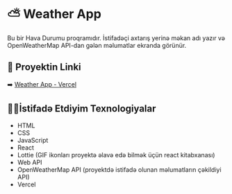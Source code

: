 # ⛅ Weather App

Bu bir Hava Durumu proqramıdır. İstifadəçi axtarış yerinə məkan adı yazır və OpenWeatherMap API-dan gələn məlumatlar ekranda görünür.

## 🚀 Proyektin Linki

➡️ [Weather App - Vercel](link)

## 👨‍💻İstifadə Etdiyim Texnologiyalar

- HTML
- CSS
- JavaScript
- React
- Lottie (GIF ikonları proyektə əlavə edə bilmək üçün react kitabxanası)
- Web API
- OpenWeatherMap API (proyektdə istifadə olunan məlumatların çəkildiyi API)
- Vercel
